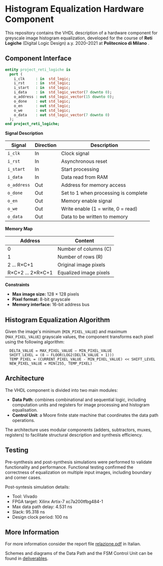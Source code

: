 # Histogram Equalization Hardware Component

This repository contains the VHDL description of a hardware component for greyscale image histogram equalization, developed for the course of **Reti Logiche** (Digital Logic Design) a.y. 2020–2021 at **Politecnico di Milano** .


## Component Interface

```vhdl
entity project_reti_logiche is
  port (
    i_clk     : in  std_logic;
    i_rst     : in  std_logic;
    i_start   : in  std_logic;
    i_data    : in  std_logic_vector(7 downto 0);
    o_address : out std_logic_vector(15 downto 0);
    o_done    : out std_logic;
    o_en      : out std_logic;
    o_we      : out std_logic;
    o_data    : out std_logic_vector(7 downto 0)
  );
end project_reti_logiche;
```

**Signal Description**

| Signal      | Direction | Description                          |
| ----------- | --------- | ------------------------------------ |
| `i_clk`     | In        | Clock signal                         |
| `i_rst`     | In        | Asynchronous reset                   |
| `i_start`   | In        | Start processing                     |
| `i_data`    | In        | Data read from RAM                   |
| `o_address` | Out       | Address for memory access            |
| `o_done`    | Out       | Set to 1 when processing is complete |
| `o_en`      | Out       | Memory enable signal                 |
| `o_we`      | Out       | Write enable (1 = write, 0 = read)   |
| `o_data`    | Out       | Data to be written to memory         |

**Memory Map**

  Address | Content
----------|-----------------------------
0         | Number of columns (C)
1         | Number of rows (R)
2 ... R×C+1    | Original image pixels
R×C+2 ... 2×R×C+1  | Equalized image pixels

**Constraints**

- **Max image size:** 128 × 128 pixels
- **Pixel format:** 8-bit grayscale
- **Memory interface:** 16-bit address bus


## Histogram Equalization Algorithm

Given the image's minimum (`MIN_PIXEL_VALUE`) and maximum (`MAX_PIXEL_VALUE`) grayscale values, the component transforms each pixel using the following algorithm:

```mathematics
  DELTA_VALUE = MAX_PIXEL_VALUE – MIN_PIXEL_VALUE
  SHIFT_LEVEL = (8 – FLOOR(LOG2(DELTA_VALUE + 1)))
  TEMP_PIXEL = (CURRENT_PIXEL_VALUE - MIN_PIXEL_VALUE) << SHIFT_LEVEL
  NEW_PIXEL_VALUE = MIN(255, TEMP_PIXEL)
```

## Architecture
The VHDL component is divided into two main modules:
- **Data Path**: combines combinational and sequential logic, including computation units and registers for image processing and histogram equalisation.
- **Control Unit**: a Moore finite state machine that coordinates the data path operations.

The architecture uses modular components (adders, subtractors, muxes, registers) to facilitate structural description and synthesis efficiency.


## Testing
Pre-synthesis and post-synthesis simulations were performed to validate functionality and performance.
Functional testing confirmed the correctness of equalization on multiple input images, including boundary and corner cases.

Post-syntesis simulation details:
- Tool: Vivado
- FPGA target: Xilinx Artix-7 xc7a200tfbg484-1
- Max data path delay: 4.531 ns
- Slack: 95.318 ns
- Design clock period: 100 ns


## More Information

For more information consider the report file [relazione.pdf](relazione.pdf) in Italian.

Schemes and diagrams of the Data Path and the FSM Control Unit can be found in [deliverables](deliverables).

